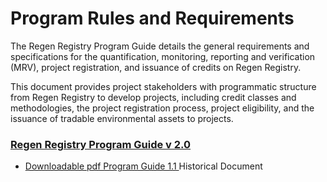 # Program Rules and Requirements

The Regen Registry Program Guide details the general requirements and specifications for the quantification, monitoring, reporting and verification (MRV), project registration, and issuance of credits on Regen Registry.

This document provides project stakeholders with programmatic structure from Regen Registry to develop projects, including credit classes and methodologies, the project registration process, project eligibility, and the issuance of tradable environmental assets to projects. &#x20;

### [Regen Registry Program Guide v 2.0](https://regen-registry.gitbook.io/regen-registry-program-guide/)

* [Downloadable pdf Program Guide 1.1 ](https://registry-program-guide.regen.network/pdf/program-guide.pdf)Historical Document

